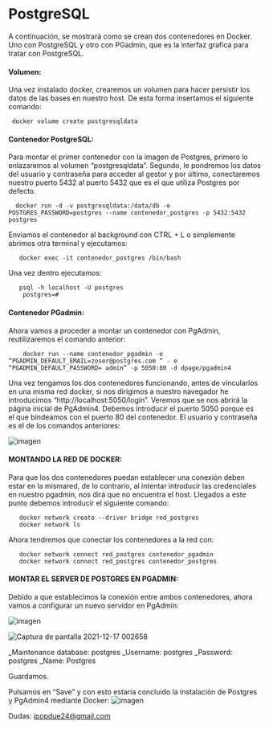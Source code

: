 # PostgreSQL

A continuación, se mostrará como se crean dos contenedores en Docker. Uno con PostgreSQL y otro con PGadmin, que es la interfaz grafica para tratar con PostgreSQL. 

#### Volumen:

Una vez instalado docker, crearemos un volumen para hacer persistir los datos de las bases
en nuestro host. De esta forma insertamos el siguiente comando:

     docker volume create postgresqldata

#### Contenedor PostgreSQL:

Para montar el primer contenedor con la imagen de Postgres, primero lo enlazaremos al volumen “postgresqldata”. Segundo, le pondremos los datos del usuario y contraseña para acceder al gestor y por último, conectaremos nuestro puerto 5432 al puerto 5432 que es el que utiliza Postgres por defecto.

      docker run -d -v postgresqldata:/data/db -e POSTGRES_PASSWORD=postgres --name contenedor_postgres -p 5432:5432            postgres
 
Enviamos el contenedor al background con CTRL + L o simplemente abrimos otra terminal y ejecutamos: 

       docker exec -it contenedor_postgres /bin/bash
  
Una vez dentro ejecutamos: 

       psql -h localhost -U postgres
        postgres=#
  
  
#### Contenedor PGadmin:

Ahora vamos a proceder a montar un contenedor con PgAdmin, reutilizaremos el comando anterior:

        docker run --name contenedor_pgadmin -e
    “PGADMIN_DEFAULT_EMAIL=zoser@postgres.com “ - e
    “PGADMIN_DEFAULT_PASSWORD= admin” -p 5050:80 -d dpage/pgadmin4

Una vez tengamos los dos contenedores funcionando, antes de vincularlos en una misma red docker, si nos dirigimos a nuestro navegador he introducimos “http://localhost:5050/login”. Veremos que se nos abrirá la página inicial de PgAdmin4. Debemos introducir el puerto 5050 porque es el que bindeamos con el puerto 80 del contenedor.
El usuario y contraseña es el de los comandos anteriores:

![imagen](https://user-images.githubusercontent.com/80277545/146464077-886cbd24-efb8-4a23-9afa-bd418dedb124.png)



#### MONTANDO LA RED DE DOCKER:

Para que los dos contenedores puedan establecer una conexión deben estar en la mismared, de lo contrario, al intentar introducir las credenciales en nuestro pgadmin, nos dirá que no encuentra el host. Llegados a este punto debemos introducir el siguiente comando:

       docker network create --driver bridge red_postgres
       docker network ls

Ahora tendremos que conectar los contenedores a la red con:

       docker network connect red_postgres contenedor_pgadmin
       docker network connect red_postgres contenedor_postgres


#### MONTAR EL SERVER DE POSTGRES EN PGADMIN:

Debido a que establecimos la conexión entre ambos contenedores, ahora vamos a
configurar un nuevo servidor en PgAdmin:

![imagen](https://user-images.githubusercontent.com/80277545/146463640-ad2495dc-d409-428c-b347-429ca86adc19.png)

![Captura de pantalla 2021-12-17 002658](https://user-images.githubusercontent.com/80277545/146463850-431368ae-9d5a-45bf-8694-787f9d37aa14.png)

_Maintenance database: postgres
_Username: postgres
_Password: postgres 
_Name: Postgres 

Guardamos. 

Pulsamos en “Save” y con esto estaría concluido la instalación de Postgres y PgAdmin4 mediante Docker:
![imagen](https://user-images.githubusercontent.com/80277545/146463999-878e0f28-a854-4c92-8d4d-8736274073cb.png)


Dudas: ipopdue24@gmail.com
